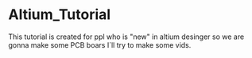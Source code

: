 # Altium_Tutorial
This tutorial is created for ppl who is "new" in altium desinger so we are gonna make some PCB boars I´ll try to make some vids.
